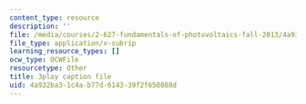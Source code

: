 ```yaml
---
content_type: resource
description: ''
file: /media/courses/2-627-fundamentals-of-photovoltaics-fall-2013/4a932ba31c4ab77d614339f2f650888d_3NQlT1SYpuQ.srt
file_type: application/x-subrip
learning_resource_types: []
ocw_type: OCWFile
resourcetype: Other
title: 3play caption file
uid: 4a932ba3-1c4a-b77d-6143-39f2f650888d
---
```

